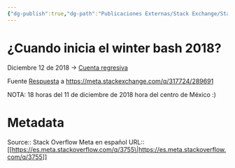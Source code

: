 ```yaml
---
{"dg-publish":true,"dg-path":"Publicaciones Externas/Stack Exchange/Stack Overflow en español/Stack Overflow en español Meta/es.meta.stackoverflow.com-3755.md","permalink":"/publicaciones-externas/stack-exchange/stack-overflow-en-espanol/stack-overflow-en-espanol-meta/es-meta-stackoverflow-com-3755/","title":"¿Cuando inicia el winter bash 2018?","hide":true,"noteIcon":"\"0\"","created":"2024-04-03T12:49:10.374-06:00","updated":"2024-04-05T16:44:03.847-06:00"}
---
```


# ¿Cuando inicia el winter bash 2018?

Diciembre 12 de 2018 -> [Cuenta regresiva][1]

Fuente [Respuesta](https://meta.stackexchange.com/a/318712/289691) a https://meta.stackexchange.com/q/317724/289691

NOTA: 18 horas del 11 de diciembre de 2018 hora del centro de México :)

  [1]: https://winterbash2018.stackexchange.com/

# Metadata
Source:: Stack Overflow Meta en español
URL:: [[https://es.meta.stackoverflow.com/q/3755\|https://es.meta.stackoverflow.com/q/3755]]

